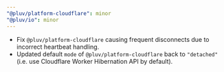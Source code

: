 ```yaml
---
"@pluv/platform-cloudflare": minor
"@pluv/io": minor
---
```


* Fix `@pluv/platform-cloudflare` causing frequent disconnects due to incorrect heartbeat handling.
* Updated default `mode` of `@pluv/platform-cloudflare` back to `"detached"` (i.e. use Cloudflare Worker Hibernation API by default).
